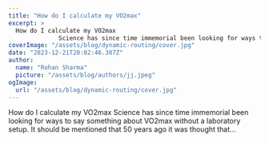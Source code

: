 ```yaml
---
title: "How do I calculate my VO2max"
excerpt: >
  How do I calculate my VO2max
              Science has since time immemorial been looking for ways to say something about VO2max without a laboratory setup. It should be mentioned that 50 years ago it w
coverImage: "/assets/blog/dynamic-routing/cover.jpg"
date: "2023-12-21T20:02:46.387Z"
author:
  name: "Rohan Sharma"
  picture: "/assets/blog/authors/jj.jpeg"
ogImage:
  url: "/assets/blog/dynamic-routing/cover.jpg"
---
```


How do I calculate my VO2max
            Science has since time immemorial been looking for ways to say something about VO2max without a laboratory setup. It should be mentioned that 50 years ago it was thought that...